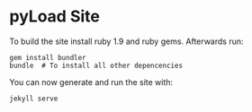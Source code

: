 pyLoad Site
===========

To build the site install ruby 1.9 and ruby gems. Afterwards run:

    gem install bundler
    bundle  # To install all other depencencies

You can now generate and run the site with:

    jekyll serve
